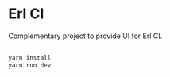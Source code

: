# Erl CI

Complementary project to provide UI for Erl CI.

## 

``` bash
yarn install
yarn run dev
```
